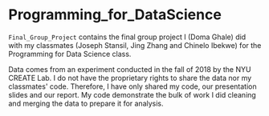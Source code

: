 # Programming_for_DataScience

`Final_Group_Project` contains the final group project I (Doma Ghale) did with my classmates (Joseph Stansil, Jing Zhang and Chinelo Ibekwe) for the Programming for Data Science class. 

Data comes from an experiment conducted in the fall of 2018 by the NYU CREATE Lab. I do not have the proprietary rights to share the data nor my classmates' code. Therefore, I have only shared my code, our presentation slides and our report. My code demonstrate the bulk of work I did cleaning and merging the data to prepare it for analysis. 
